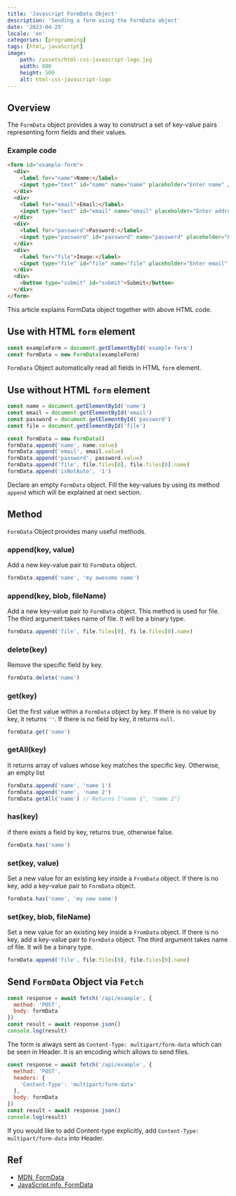 ```yaml
---
title: 'Javascript FormData Object'
description: 'Sending a form using the FormData object'
date: '2023-04-29'
locale: 'en'
categories: [programming]
tags: [html, javaScript]
image:
    path: /assets/html-css-javascript-logo.jpg
    width: 800
    height: 500
    alt: html-css-javascript-logo
---
```


## Overview
The `FormData` object provides a way to construct a set of key-value pairs representing form fields and their values.
### Example code
```html
<form id="example-form">
  <div>
    <label for="name">Name:</label>
    <input type="text" id="name" name="name" placeholder="Enter name" />
  </div>
  <div>
    <label for="email">Email:</label>
    <input type="text" id="email" name="email" placeholder="Enter address" />
  </div>
  <div>
    <label for="password">Password:</label>
    <input type="password" id="password" name="password" placeholder="Enter password" />
  </div>
  <div>
    <label for="file">Image:</label>
    <input type="file" id="file" name="file" placeholder="Enter email" />
  </div>
  <div>
    <button type="submit" id="submit">Submit</button>
  </div>
</form>
```
This article explains FormData object together with above HTML code.

## Use with HTML `form` element
```js
const exampleForm = document.getElementById('example-form')
const formData = new FormData(exampleForm)
```
`FormData` Object automatically read all fields in HTML `form` element.

## Use without HTML `form` element
```js
const name = document.getElementById('name')
const email = document.getElementById('email')
const password = document.getElementById('password')
const file = document.getElementById('file')

const formData = new FormData()
formData.append('name', name.value)
formData.append('email', email.value)
formData.append('password', password.value)
formData.append('file', file.files[0], file.files[0].name)
formData.append('isNotAuto', '1')
```
Declare an empty `FormData` object. Fill the key-values by using its method `append` which will be explained at next section.

## Method
`FormData` Object provides many useful methods.
### append(key, value)
Add a new key-value pair to `FormData` object.
```js
formData.append('name', 'my awesome name')
```
### append(key, blob, fileName)
Add a new key-value pair to `FormData` object. This method is used for file. The third argument takes name of file. It will be a binary type.
```js
formData.append('file', file.files[0], fi le.files[0].name)
```
### delete(key)
Remove the specific field by key.
```js
formData.delete('name')
```
### get(key)
Get the first value within a `FormData` object by key. 
If there is no value by key, it returns `''`.
If there is no field by key, it returns `null`.
```js
formData.get('name')
```
### getAll(key)
It returns array of values whose key matches the specific key. Otherwise, an empty list
```js
formData.append('name', 'name 1')
formData.append('name', 'name 2')
formData.getAll('name') // Returns ["name 1", "name 2"] 
```
### has(key)
if there exists a field by key, returns true, otherwise false.
```js
formData.has('name')
```
### set(key, value)
Set a new value for an existing key inside a `FromData` object. If there is no key, add a key-value pair to `FormData` object.
```js
formData.has('name', 'my new name')
```
### set(key, blob, fileName)
Set a new value for an existing key inside a `FromData` object. If there is no key, add a key-value pair to `FormData` object.
The third argument takes name of file. It will be a binary type.
```js
formData.append('file', file.files[0], file.files[0].name)
```

## Send `FormData` Object via `Fetch`
```js
const response = await fetch('/api/example', {
  method: 'POST',
  body: formData
})
const result = await response.json()
console.log(result)
```
The form is always sent as `Content-Type: multipart/form-data` which can be seen in Header. It is an encoding which allows to send files. 
```js
const response = await fetch('/api/example', {
  method: 'POST',
  headers: {
    'Content-Type': 'multipart/form-data'
  },
  body: formData
})
const result = await response.json()
console.log(result)
```
If you would like to add Content-type explicitly, add `Content-Type: multipart/form-data` into Header.

## Ref
- [MDN, FormData](https://developer.mozilla.org/en-US/docs/Web/API/FormData)
- [JavaScript.info, FormData](https://javascript.info/formdata)

